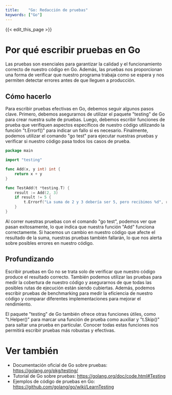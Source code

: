 ```yaml
---
title:    "Go: Redacción de pruebas"
keywords: ["Go"]
---
```


{{< edit_this_page >}}

# Por qué escribir pruebas en Go

Las pruebas son esenciales para garantizar la calidad y el funcionamiento correcto de nuestro código en Go. Además, las pruebas nos proporcionan una forma de verificar que nuestro programa trabaja como se espera y nos permiten detectar errores antes de que lleguen a producción.

## Cómo hacerlo

Para escribir pruebas efectivas en Go, debemos seguir algunos pasos clave. Primero, debemos asegurarnos de utilizar el paquete "testing" de Go para crear nuestra suite de pruebas. Luego, debemos escribir funciones de prueba que verifiquen aspectos específicos de nuestro código utilizando la función "t.Errorf()" para indicar un fallo si es necesario. Finalmente, podemos utilizar el comando "go test" para ejecutar nuestras pruebas y verificar si nuestro código pasa todos los casos de prueba.

```Go
package main

import "testing"

func Add(x, y int) int {
    return x + y
}

func TestAdd(t *testing.T) {
    result := Add(2, 3)
    if result != 5 {
        t.Errorf("La suma de 2 y 3 debería ser 5, pero recibimos %d", result)
    }
}
```

Al correr nuestras pruebas con el comando "go test", podemos ver que pasan exitosamente, lo que indica que nuestra función "Add" funciona correctamente. Si hacemos un cambio en nuestro código que afecte el resultado de la suma, nuestras pruebas también fallarán, lo que nos alerta sobre posibles errores en nuestro código.

## Profundizando

Escribir pruebas en Go no se trata solo de verificar que nuestro código produce el resultado correcto. También podemos utilizar las pruebas para medir la cobertura de nuestro código y asegurarnos de que todas las posibles rutas de ejecución están siendo cubiertas. Además, podemos escribir pruebas de benchmarking para medir la eficiencia de nuestro código y comparar diferentes implementaciones para mejorar el rendimiento.

El paquete "testing" de Go también ofrece otras funciones útiles, como "t.Helper()" para marcar una función de prueba como auxiliar y "t.Skip()" para saltar una prueba en particular. Conocer todas estas funciones nos permitirá escribir pruebas más robustas y efectivas.

# Ver también

- Documentación oficial de Go sobre pruebas: https://golang.org/pkg/testing/
- Tutorial de Go sobre pruebas: https://golang.org/doc/code.html#Testing
- Ejemplos de código de pruebas en Go: https://github.com/golang/go/wiki/LearnTesting